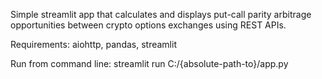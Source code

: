 Simple streamlit app that calculates and displays put-call parity arbitrage opportunities between crypto options exchanges using REST APIs.

Requirements: aiohttp, pandas, streamlit

Run from command line: streamlit run C:/{absolute-path-to}/app.py
